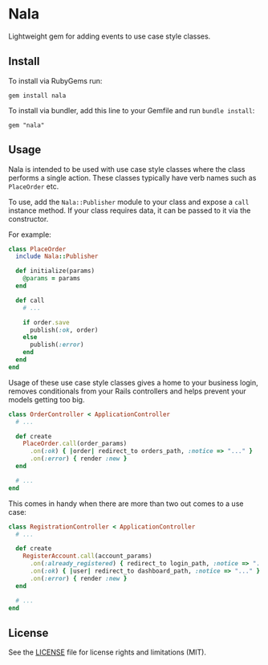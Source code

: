 # Nala

Lightweight gem for adding events to use case style classes.

## Install

To install via RubyGems run:

```
gem install nala
```

To install via bundler, add this line to your Gemfile and run `bundle install`:

```
gem "nala"
```

## Usage

Nala is intended to be used with use case style classes where the class performs a
single action. These classes typically have verb names such as `PlaceOrder` etc.

To use, add the `Nala::Publisher` module to your class and expose a `call`
instance method. If your class requires data, it can be passed to it via the constructor.

For example:

```ruby
class PlaceOrder
  include Nala::Publisher

  def initialize(params)
    @params = params
  end

  def call
    # ...

    if order.save
      publish(:ok, order)
    else
      publish(:error)
    end
  end
end
```

Usage of these use case style classes gives a home to your business login, removes
conditionals from your Rails controllers and helps prevent your models getting too
big.

```ruby
class OrderController < ApplicationController
  # ...

  def create
    PlaceOrder.call(order_params)
      .on(:ok) { |order| redirect_to orders_path, :notice => "..." }
      .on(:error) { render :new }
  end

  # ...
end
```

This comes in handy when there are more than two out comes to a use case:

```ruby
class RegistrationController < ApplicationController
  # ...

  def create
    RegisterAccount.call(account_params)
      .on(:already_registered) { redirect_to login_path, :notice => "..." }
      .on(:ok) { |user| redirect_to dashboard_path, :notice => "..." }
      .on(:error) { render :new }
  end

  # ...
end
```

## License

See the [LICENSE](LICENSE.txt) file for license rights and limitations (MIT).
